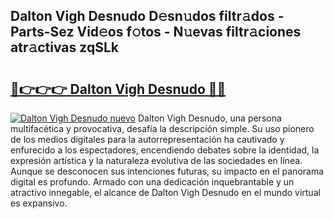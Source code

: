 ## Dalton Vigh Desnudo D𝚎sn𝚞dos filtr𝚊dos - Parts-Sez Vid𝚎os f𝚘tos - N𝚞evas filtr𝚊ciones atr𝚊ctivas zqSLk

# <h2><a href="http://mb8fin.tromn.icu/?c=Dalton+Vigh+Desnudo">🔗👉👉👉 Dalton Vigh Desnudo 🔗🔗</a></h2>

[![Dalton Vigh Desnudo nuevo](https://i.imgur.com/pEAQMta.gif)](http://mb8fin.tromn.icu/?c=Dalton+Vigh+Desnudo)
Dalton Vigh Desnudo, una persona multifacética y provocativa, desafía la descripción simple. Su uso pionero de los medios digitales para la autorrepresentación ha cautivado y enfurecido a los espectadores, encendiendo debates sobre la identidad, la expresión artística y la naturaleza evolutiva de las sociedades en línea. Aunque se desconocen sus intenciones futuras, su impacto en el panorama digital es profundo. Armado con una dedicación inquebrantable y un atractivo innegable, el alcance de Dalton Vigh Desnudo en el mundo virtual es expansivo.
